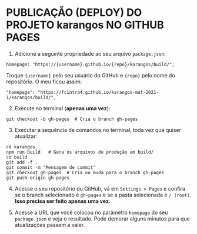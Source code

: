 PUBLICAÇÃO (DEPLOY) DO PROJETO karangos NO GITHUB PAGES
==============================================

1. Adicione a seguinte propriedade ao seu arquivo `package.json`:
```
homepage: "https://{username}.github.io/{repo}/karangos/build/",
```
Troque `{username}` pelo seu usuário do GitHub e `{repo}` pelo nome do repositório. O meu ficou assim:
```
"homepage": "https://fcintra4.github.io/karangos-mat-2021-1/karangos/build/",`
```

2. Execute no terminal (**apenas uma vez**): 
```
git checkout -b gh-pages  # Cria o branch gh-pages
```

3. Executar a sequência de comandos no terminal, toda vez que quiser atualizar:
```
cd karangos
npm run build   # Gera os arquivos de produção em build/
cd build
git add -f .
git commit -m "Mensagem de commit"
git checkout gh-pages  # Cria ou muda para o branch gh-pages
git push origin gh-pages
```

4. Acesse o seu repositório do GitHub, vá em `Settings > Pages` e confira se o branch selecionado é `gh-pages` e se a pasta selecionada é `/ (root)`. **Isso precisa ser feito apenas uma vez**.

4. Acesse a URL que você colocou no parâmetro `homepage` do seu `package.json` e veja o resultado. Pode demorar alguns minutos para que atualizações passem a valer.
